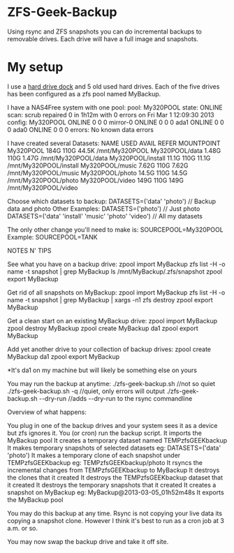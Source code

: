 # ZFS-Geek-Backup #

Using rsync and ZFS snapshots you can do incremental backups to removable drives. Each drive will have a full image and snapshots.

# My setup #

I use a [hard drive dock](http://www.google.ca/search?q=hard+drive+dock) and 5 old used hard drives. Each of the five drives has been configured as a zfs pool named MyBackup.

I have a NAS4Free system with one pool:
pool:  My320POOL
state: ONLINE
scan:  scrub repaired 0 in 1h12m with 0 errors on Fri Mar  1 12:09:30 2013
config:
My320POOL   ONLINE       0     0     0
mirror-0    ONLINE       0     0     0
ada1        ONLINE       0     0     0
ada0        ONLINE       0     0     0
errors: No known data errors

I have created several Datasets:
NAME USED AVAIL  REFER  MOUNTPOINT
My320POOL           184G   110G  44.5K  /mnt/My320POOL
My320POOL/data     1.48G   110G  1.47G  /mnt/My320POOL/data
My320POOL/install  11.1G   110G  11.1G  /mnt/My320POOL/install
My320POOL/music    7.62G   110G  7.62G  /mnt/My320POOL/music
My320POOL/photo    14.5G   110G  14.5G  /mnt/My320POOL/photo
My320POOL/video     149G   110G   149G  /mnt/My320POOL/video

Choose which datasets to backup:
DATASETS=('data' 'photo') // Backup data and photo
Other Examples:
DATASETS=('photo') // Just photo
DATASETS=('data' 'install' 'music' 'photo' 'video') // All my datasets

The only other change you'll need to make is:
SOURCEPOOL=My320POOL
Example:
SOURCEPOOL=TANK


NOTES N' TIPS

See what you have on a backup drive:
  zpool import MyBackup
  zfs list -H -o name -t snapshot | grep MyBackup
  ls /mnt/MyBackup/.zfs/snapshot
  zpool export MyBackup

Get rid of all snapshots on MyBackup:
  zpool import MyBackup
  zfs list -H -o name -t snapshot | grep MyBackup | xargs -n1 zfs destroy
  zpool export MyBackup

Get a clean start on an existing MyBackup drive:
  zpool import MyBackup
  zpool destroy MyBackup
  zpool create MyBackup da1
  zpool export MyBackup

Add yet another drive to your collection of backup drives:
  zpool create MyBackup da1
  zpool export MyBackup
  
  *It's da1 on my machine but will likely be something else on yours

You may run the backup at anytime:
./zfs-geek-backup.sh     //not so quiet
./zfs-geek-backup.sh -q  //quiet, only errors will output
./zfs-geek-backup.sh --dry-run  //adds --dry-run to the rsync commandline


Overview of what happens:

You plug in one of the backup drives and your system sees it as a device but zfs ignores it.
You (or cron) run the backup script.
It imports the MyBackup pool
It creates a temporary dataset named TEMPzfsGEEKbackup
It makes temporary snapshots of selected datasets eg: DATASETS=('data' 'photo')
It makes a temporary clone of each snapshot under TEMPzfsGEEKbackup eg: TEMPzfsGEEKbackup/photo
It rsyncs the incremental changes from TEMPzfsGEEKbackup to MyBackup
It destroys the clones that it created
It destroys the TEMPzfsGEEKbackup dataset that it created
It destroys the temporary snapshots that it created
It creates a snapshot on MyBackup eg: MyBackup@2013-03-05_01h52m48s
It exports the MyBackup pool

You may do this backup at any time. Rsync is not copying your live data its copying a snapshot clone. However I think it's best to run as a cron job at 3 a.m. or so.

You may now swap the backup drive and take it off site.
